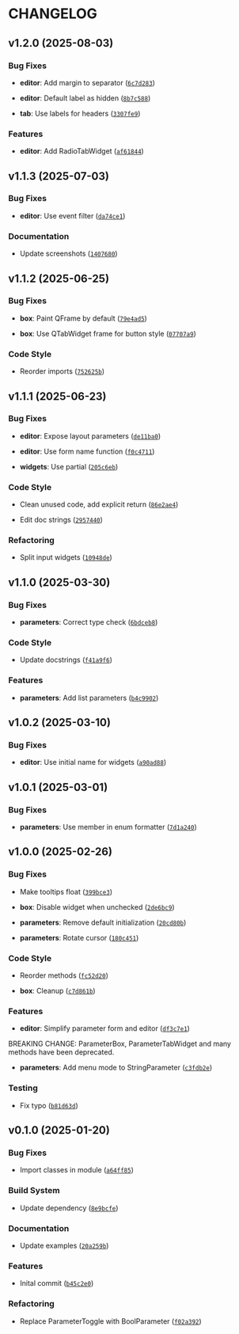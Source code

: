 # CHANGELOG


## v1.2.0 (2025-08-03)

### Bug Fixes

- **editor**: Add margin to separator
  ([`6c7d283`](https://github.com/beatreichenbach/qt-parameters/commit/6c7d2836778e606da025fc8256a112005bc3eb1e))

- **editor**: Default label as hidden
  ([`8b7c588`](https://github.com/beatreichenbach/qt-parameters/commit/8b7c588f512f0e761b4a022937e0768833398dbe))

- **tab**: Use labels for headers
  ([`3307fe9`](https://github.com/beatreichenbach/qt-parameters/commit/3307fe91e564d0fa81f0043e6e6ef633c40c0c97))

### Features

- **editor**: Add RadioTabWidget
  ([`af61844`](https://github.com/beatreichenbach/qt-parameters/commit/af618440a1fc94f75ba7a2079b54e50a28f306d7))


## v1.1.3 (2025-07-03)

### Bug Fixes

- **editor**: Use event filter
  ([`da74ce1`](https://github.com/beatreichenbach/qt-parameters/commit/da74ce1908a35a9f4faeccb95a4ff4a8fc765077))

### Documentation

- Update screenshots
  ([`1407680`](https://github.com/beatreichenbach/qt-parameters/commit/1407680ced3ca45fd2bec0c9d0870816aa820a6b))


## v1.1.2 (2025-06-25)

### Bug Fixes

- **box**: Paint QFrame by default
  ([`79e4ad5`](https://github.com/beatreichenbach/qt-parameters/commit/79e4ad514e1c88bcd211e13ae20c32419646395e))

- **box**: Use QTabWidget frame for button style
  ([`07707a9`](https://github.com/beatreichenbach/qt-parameters/commit/07707a99365327657b6d9fd5e4f0e312d480f98e))

### Code Style

- Reorder imports
  ([`752625b`](https://github.com/beatreichenbach/qt-parameters/commit/752625b1ce04efd98db0b6a0ca8c0c061a26ff7e))


## v1.1.1 (2025-06-23)

### Bug Fixes

- **editor**: Expose layout parameters
  ([`de11ba0`](https://github.com/beatreichenbach/qt-parameters/commit/de11ba0d6ae2c1eab1fd729066c8bbf7b8f7960c))

- **editor**: Use form name function
  ([`f0c4711`](https://github.com/beatreichenbach/qt-parameters/commit/f0c47115ffbcc7e1b610a2d86f2cc4d2c5f83dfb))

- **widgets**: Use partial
  ([`205c6eb`](https://github.com/beatreichenbach/qt-parameters/commit/205c6eb0cb4d05a8b89d170aaf542251ef031380))

### Code Style

- Clean unused code, add explicit return
  ([`86e2ae4`](https://github.com/beatreichenbach/qt-parameters/commit/86e2ae490d8f6426ae811093a2d7ce93dea7196d))

- Edit doc strings
  ([`2957440`](https://github.com/beatreichenbach/qt-parameters/commit/2957440fd282ba84e743522b5d9261efc04f654f))

### Refactoring

- Split input widgets
  ([`10948de`](https://github.com/beatreichenbach/qt-parameters/commit/10948de64dc66af17f07ae9b5a8d99dd32cf8ded))


## v1.1.0 (2025-03-30)

### Bug Fixes

- **parameters**: Correct type check
  ([`6bdceb8`](https://github.com/beatreichenbach/qt-parameters/commit/6bdceb80dd5458d9ce53de60a520aed2e705a0e7))

### Code Style

- Update docstrings
  ([`f41a9f6`](https://github.com/beatreichenbach/qt-parameters/commit/f41a9f6d52be987abd5c05f9393088cec3db4fd8))

### Features

- **parameters**: Add list parameters
  ([`b4c9902`](https://github.com/beatreichenbach/qt-parameters/commit/b4c9902e2b18d8abd93650e06e41a898cf1a311b))


## v1.0.2 (2025-03-10)

### Bug Fixes

- **editor**: Use initial name for widgets
  ([`a90ad88`](https://github.com/beatreichenbach/qt-parameters/commit/a90ad88950c3a0b7b4a77eb7f8b0528bd4d025d9))


## v1.0.1 (2025-03-01)

### Bug Fixes

- **parameters**: Use member in enum formatter
  ([`7d1a240`](https://github.com/beatreichenbach/qt-parameters/commit/7d1a240ce2ee125de01af0024753595044f68599))


## v1.0.0 (2025-02-26)

### Bug Fixes

- Make tooltips float
  ([`399bce3`](https://github.com/beatreichenbach/qt-parameters/commit/399bce309d70937cf616848e05b7b66c5f2df351))

- **box**: Disable widget when unchecked
  ([`2de6bc9`](https://github.com/beatreichenbach/qt-parameters/commit/2de6bc935a26643ee85c094b7cd5fa458dad20f6))

- **parameters**: Remove default initialization
  ([`20cd80b`](https://github.com/beatreichenbach/qt-parameters/commit/20cd80b35d1508978f82df055870ab105c92b405))

- **parameters**: Rotate cursor
  ([`180c451`](https://github.com/beatreichenbach/qt-parameters/commit/180c451564606c72ae2d8beadc7ee5260deedd32))

### Code Style

- Reorder methods
  ([`fc52d20`](https://github.com/beatreichenbach/qt-parameters/commit/fc52d20bf7179404933f8536e9705bcc47174d76))

- **box**: Cleanup
  ([`c7d861b`](https://github.com/beatreichenbach/qt-parameters/commit/c7d861b4723fa04ee670cfbcd2a541d75469d934))

### Features

- **editor**: Simplify parameter form and editor
  ([`df3c7e1`](https://github.com/beatreichenbach/qt-parameters/commit/df3c7e1b30e16f7e34af2c7afa159e6d0766f0ce))

BREAKING CHANGE: ParameterBox, ParameterTabWidget and many methods have been deprecated.

- **parameters**: Add menu mode to StringParameter
  ([`c3fdb2e`](https://github.com/beatreichenbach/qt-parameters/commit/c3fdb2eeefc3eb9e435c69b6503458201cb1084d))

### Testing

- Fix typo
  ([`b81d63d`](https://github.com/beatreichenbach/qt-parameters/commit/b81d63dc53be242f55deda06a33a61e5294e3cdb))


## v0.1.0 (2025-01-20)

### Bug Fixes

- Import classes in module
  ([`a64ff85`](https://github.com/beatreichenbach/qt-parameters/commit/a64ff85abe2378fcbef99ede087df90ec6a7d9bb))

### Build System

- Update dependency
  ([`8e9bcfe`](https://github.com/beatreichenbach/qt-parameters/commit/8e9bcfefcfe69fdc82c3b8466d1683e70c0898a1))

### Documentation

- Update examples
  ([`20a259b`](https://github.com/beatreichenbach/qt-parameters/commit/20a259bbdf4b8e4473c164f038013478d10db92d))

### Features

- Inital commit
  ([`b45c2e0`](https://github.com/beatreichenbach/qt-parameters/commit/b45c2e0a38967de637815d8a59749ab24bd3f3e1))

### Refactoring

- Replace ParameterToggle with BoolParameter
  ([`f02a392`](https://github.com/beatreichenbach/qt-parameters/commit/f02a392d6d70c6bec19af687826db7a589605aa6))
